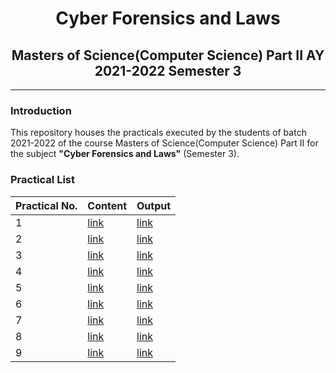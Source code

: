 # <center>Cyber Forensics and Laws</center>

## <center>Masters of Science(Computer Science) Part II AY 2021-2022 Semester 3</center>

---

### Introduction

This repository houses the practicals executed by the students of batch 2021-2022 of the course Masters of Science(Computer Science) Part II for the subject **"Cyber Forensics and Laws"** (Semester 3).

### Practical List
| Practical No.  | Content   | Output   |
|-------------- | -------------- | -------------- |
| 1    | [link](./src/Practical%201/)     | [link](./screenshots/Practical%201/)     |
| 2    | [link](./src/Practical%202/)     | [link](./screenshots/Practical%202/)     |
| 3    | [link](./src/Practical%203/)     | [link](./screenshots/Practical%203/)     |
| 4    | [link](./src/Practical%204/)     | [link](./screenshots/Practical%204/)     |
| 5    | [link](./src/Practical%205/)     | [link](./screenshots/Practical%205/)     |
| 6    | [link](./src/Practical%206/)     | [link](./screenshots/Practical%206/)     |
| 7    | [link](./src/Practical%207/)     | [link](./screenshots/Practical%207/)     |
| 8    | [link](./src/Practical%208/)     | [link](./screenshots/Practical%208/)     |
| 9    | [link](./src/Practical%209/)     | [link](./screenshots/Practical%209/)     |